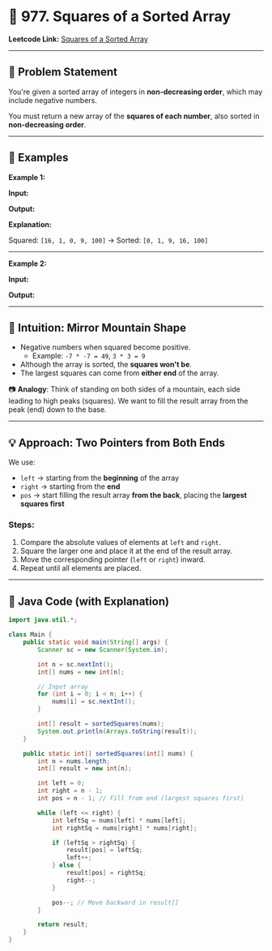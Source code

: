 # 🚀 977. Squares of a Sorted Array

**Leetcode Link:** [Squares of a Sorted Array](https://leetcode.com/problems/squares-of-a-sorted-array/)

---

## 📜 Problem Statement

You're given a sorted array of integers in **non-decreasing order**, which may include negative numbers.

You must return a new array of the **squares of each number**, also sorted in **non-decreasing order**.

---

## 🧪 Examples

**Example 1:**

**Input:**


**Output:**


**Explanation:**

Squared: `[16, 1, 0, 9, 100]` → Sorted: `[0, 1, 9, 16, 100]`

---

**Example 2:**

**Input:**


**Output:**


---

## 🧠 Intuition: Mirror Mountain Shape

- Negative numbers when squared become positive.
  - Example: `-7 * -7 = 49`, `3 * 3 = 9`
- Although the array is sorted, the **squares won't be**.
- The largest squares can come from **either end** of the array.

📷 **Analogy**: Think of standing on both sides of a mountain, each side leading to high peaks (squares). We want to fill the result array from the peak (end) down to the base.

---

## 💡 Approach: Two Pointers from Both Ends

We use:

- `left` → starting from the **beginning** of the array
- `right` → starting from the **end**
- `pos` → start filling the result array **from the back**, placing the **largest squares first**

### Steps:

1. Compare the absolute values of elements at `left` and `right`.
2. Square the larger one and place it at the end of the result array.
3. Move the corresponding pointer (`left` or `right`) inward.
4. Repeat until all elements are placed.

---

## 🔢 Java Code (with Explanation)

```java
import java.util.*;

class Main {
    public static void main(String[] args) {
        Scanner sc = new Scanner(System.in);

        int n = sc.nextInt();
        int[] nums = new int[n];

        // Input array
        for (int i = 0; i < n; i++) {
            nums[i] = sc.nextInt();
        }

        int[] result = sortedSquares(nums);
        System.out.println(Arrays.toString(result));
    }

    public static int[] sortedSquares(int[] nums) {
        int n = nums.length;
        int[] result = new int[n];

        int left = 0;
        int right = n - 1;
        int pos = n - 1; // Fill from end (largest squares first)

        while (left <= right) {
            int leftSq = nums[left] * nums[left];
            int rightSq = nums[right] * nums[right];

            if (leftSq > rightSq) {
                result[pos] = leftSq;
                left++;
            } else {
                result[pos] = rightSq;
                right--;
            }

            pos--; // Move backward in result[]
        }

        return result;
    }
}